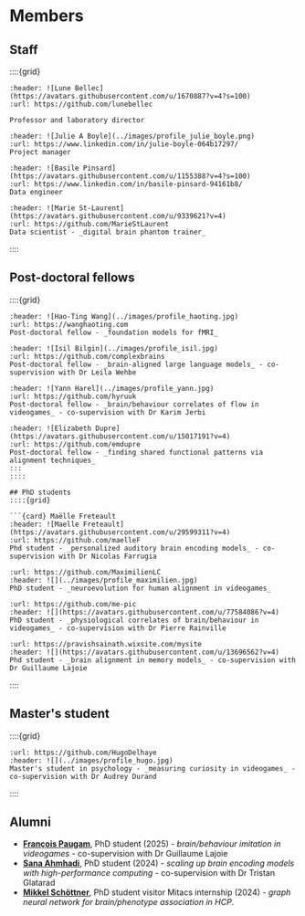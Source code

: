 # Members

## Staff

::::{grid}

```{card} Lune Bellec
:header: ![Lune Bellec](https://avatars.githubusercontent.com/u/1670887?v=4?s=100)
:url: https://github.com/lunebellec

Professor and laboratory director
```

```{card} Julie Boyle
:header: ![Julie A Boyle](../images/profile_julie_boyle.png)
:url: https://www.linkedin.com/in/julie-boyle-064b17297/
Project manager
```

```{card} Basile Pinsard
:header: ![Basile Pinsard](https://avatars.githubusercontent.com/u/1155388?v=4?s=100)
:url: https://www.linkedin.com/in/basile-pinsard-94161b8/ 
Data engineer
```

```{card} Marie St-Laurent
:header: ![Marie St-Laurent](https://avatars.githubusercontent.com/u/9339621?v=4)
:url: https://github.com/MarieStLaurent
Data scientist - _digital brain phantom trainer_
```
::::

## Post-doctoral fellows

::::{grid}

```{card} Hao-Ting Wang
:header: ![Hao-Ting Wang](../images/profile_haoting.jpg)
:url: https://wanghaoting.com
Post-doctoral fellow - _foundation models for fMRI_
```

```{card} Isil Bilgin
:header: ![Isil Bilgin](../images/profile_isil.jpg)
:url: https://github.com/complexbrains
Post-doctoral fellow - _brain-aligned large language models_ - co-supervision with Dr Leila Wehbe
```

```{card} Yann Harel
:header: ![Yann Harel](../images/profile_yann.jpg)
:url: https://github.com/hyruuk
Post-doctoral fellow - _brain/behaviour correlates of flow in videogames_ - co-supervision with Dr Karim Jerbi
```


```{card} Elizabeth DuPre
:header: ![Elizabeth Dupre](https://avatars.githubusercontent.com/u/15017191?v=4)
:url: https://github.com/emdupre
Post-doctoral fellow - _finding shared functional patterns via alignment techniques_
:::
::::

## PhD students
::::{grid}

```{card} Maëlle Freteault
:header: ![Maelle Freteault](https://avatars.githubusercontent.com/u/29599311?v=4)
:url: https://github.com/maelleF
Phd student - _personalized auditory brain encoding models_ - co-supervision with Dr Nicolas Farrugia
```

```{card} Maximilien LeClei
:url: https://github.com/MaximilienLC
:header: ![](../images/profile_maximilien.jpg)
PhD student - _neuroevolution for human alignment in videogames_
```

```{card} Marie-Ève Picard
:url: https://github.com/me-pic
:header: ![](https://avatars.githubusercontent.com/u/77584086?v=4)
PhD student - _physiological correlates of brain/behaviour in videogames_ - co-supervision with Dr Pierre Rainville
```

```{card} Pravish Sainath
:url: https://pravishsainath.wixsite.com/mysite
:header: ![](https://avatars.githubusercontent.com/u/13696562?v=4)
Phd student - _brain alignment in memory models_ - co-supervision with Dr Guillaume Lajoie
```

::::

## Master's student
::::{grid}
```{card} Hugo Delhaye
:url: https://github.com/HugoDelhaye
:header: ![](../images/profile_hugo.jpg)
Master's student in psychology - _measuring curiosity in videogames_ - co-supervision with Dr Audrey Durand
```
::::

## Alumni
 * [**François Paugam**](https://www.linkedin.com/in/françois-paugam-b1835910b/), PhD student (2025) - _brain/behaviour imitation in videogames_ - co-supervision with Dr Guillaume Lajoie
 * [**Sana Ahmhadi**](https://www.linkedin.com/in/sana-ahmadi/), PhD student (2024) - _scaling up brain encoding models with high-performance computing_ - co-supervision with Dr Tristan Glatarad
 * [**Mikkel Schöttner**](https://www.linkedin.com/in/mikkel-schoettner/), PhD student visitor Mitacs internship (2024) - _graph neural network for brain/phenotype association in HCP_.
